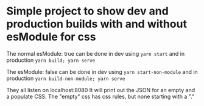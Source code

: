 
# Simple project to show dev and production builds with and without esModule for css

The normal esModule: true can be done in dev using `yarn start`
and in production `yarn build; yarn serve`

The esModule: false can be done in dev using `yarn start-non-module`
and in production `yarn build-non-module; yarn serve`

They all listen on localhost:8080
It will print out the JSON for an empty and a populate CSS.
The "empty" css has css rules, but none starting with a "."


